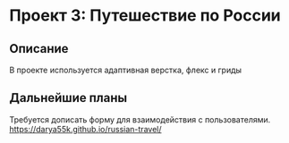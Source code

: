 # Проект 3: Путешествие по России

## Описание 
В проекте используется адаптивная верстка, флекс и гриды
 
## Дальнейшие планы 
Требуется дописать форму для взаимодействия с пользователями.
https://darya55k.github.io/russian-travel/